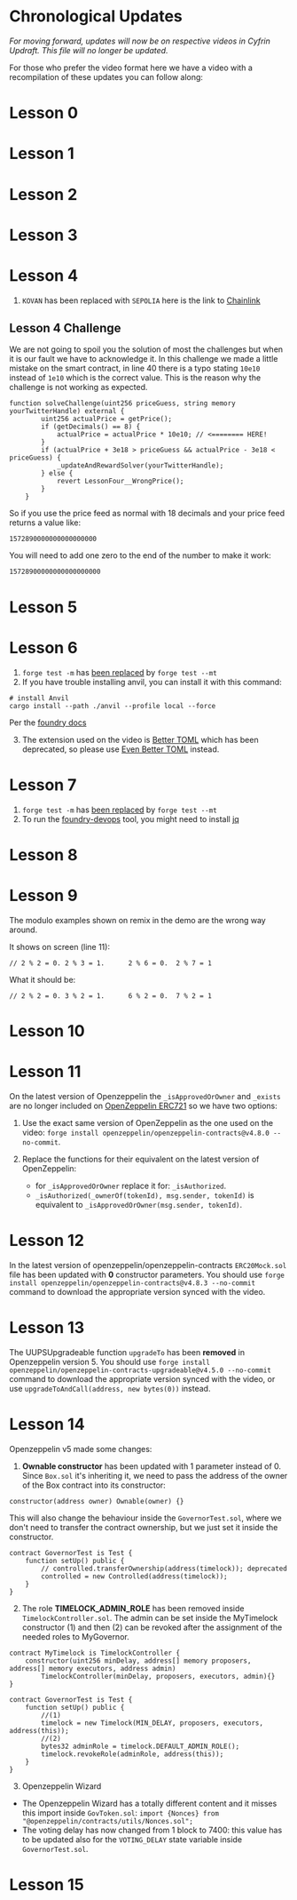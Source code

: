 # Chronological Updates

*For moving forward, updates will now be on respective videos in Cyfrin Updraft. This file will no longer be updated.*

For those who prefer the video format here we have a video with a recompilation of these updates you can follow along:


# Lesson 0

# Lesson 1

# Lesson 2

# Lesson 3

# Lesson 4
1. ```KOVAN``` has been replaced with ```SEPOLIA``` here is the link to [Chainlink](https://docs.chain.link/data-feeds/using-data-feeds)

## Lesson 4 Challenge

We are not going to spoil you the solution of most the challenges but when it is our fault we have to acknowledge it. In this challenge we made a little mistake on the smart contract, in line 40 there is a typo stating `10e10` instead of `1e10` which is the correct value. This is the reason why the challenge is not working as expected.

```solidity
function solveChallenge(uint256 priceGuess, string memory yourTwitterHandle) external {
        uint256 actualPrice = getPrice();
        if (getDecimals() == 8) {
            actualPrice = actualPrice * 10e10; // <======== HERE!
        }
        if (actualPrice + 3e18 > priceGuess && actualPrice - 3e18 < priceGuess) {
            _updateAndRewardSolver(yourTwitterHandle);
        } else {
            revert LessonFour__WrongPrice();
        }
    }
```

So if you use the price feed as normal with 18 decimals and your price feed returns a value like:

```
1572890000000000000000
```

You will need to add one zero to the end of the number to make it work:

```
15728900000000000000000
```

# Lesson 5

# Lesson 6

1. `forge test -m` has [been replaced](https://github.com/foundry-rs/foundry/blob/98a1862d7e9f6ee53ef7371c683b10f2322ffa23/CHANGELOG.md?plain=1#L30) by `forge test --mt`
2. If you have trouble installing anvil, you can install it with this command:

```
# install Anvil
cargo install --path ./anvil --profile local --force
```

Per the [foundry docs](https://book.getfoundry.sh/getting-started/installation#building-from-source)

3. The extension used on the video is [Better TOML](https://marketplace.visualstudio.com/items?itemName=bungcip.better-toml) which has been deprecated, so please use [Even Better TOML](https://marketplace.visualstudio.com/items?itemName=tamasfe.even-better-toml) instead.

# Lesson 7

1. `forge test -m` has [been replaced](https://github.com/foundry-rs/foundry/blob/98a1862d7e9f6ee53ef7371c683b10f2322ffa23/CHANGELOG.md?plain=1#L30) by `forge test --mt`
2. To run the [foundry-devops](https://github.com/Cyfrin/foundry-devops/) tool, you might need to install [jq](https://stackoverflow.com/questions/37668134/how-to-install-jq-on-mac-on-the-command-line)

# Lesson 8

# Lesson 9

The modulo examples shown on remix in the demo are the wrong way around.

It shows on screen (line 11):

```
// 2 % 2 = 0. 2 % 3 = 1.      2 % 6 = 0.  2 % 7 = 1
```

What it should be:

```
// 2 % 2 = 0. 3 % 2 = 1.      6 % 2 = 0.  7 % 2 = 1
```

# Lesson 10

# Lesson 11

On the latest version of Openzeppelin the `_isApprovedOrOwner` and `_exists` are no longer included on [OpenZeppelin ERC721](https://github.com/OpenZeppelin/openzeppelin-contracts/blob/master/contracts/token/ERC721/IERC721.sol) so we have two options:

1. Use the exact same version of OpenZeppelin as the one used on the video: `forge install openzeppelin/openzeppelin-contracts@v4.8.0 --no-commit`.

2. Replace the functions for their equivalent on the latest version of OpenZeppelin:

   - for `_isApprovedOrOwner` replace it for: `_isAuthorized`.
   - `_isAuthorized(_ownerOf(tokenId), msg.sender, tokenId)` is equivalent to `_isApprovedOrOwner(msg.sender, tokenId)`.

# Lesson 12

In the latest version of openzeppelin/openzeppelin-contracts `ERC20Mock.sol` file has been updated with **0** constructor parameters.
You should use `forge install openzeppelin/openzeppelin-contracts@v4.8.3 --no-commit` command to download the appropriate version synced with the video.

# Lesson 13

The UUPSUpgradeable function `upgradeTo` has been **removed** in Openzeppelin version 5. You should use `forge install openzeppelin/openzeppelin-contracts-upgradeable@v4.5.0 --no-commit` command to download the appropriate version synced with the video, or use `upgradeToAndCall(address, new bytes(0))` instead.

# Lesson 14

Openzeppelin v5 made some changes:

1. **Ownable constructor** has been updated with 1 parameter instead of 0. Since `Box.sol` it's inheriting it, we need to pass the address of the owner of the Box contract into its constructor:

```solidity
constructor(address owner) Ownable(owner) {}
```

This will also change the behaviour inside the `GovernorTest.sol`, where we don't need to transfer the contract ownership, but we just set it inside the constructor.

```solidity
contract GovernorTest is Test {
    function setUp() public {
        // controlled.transferOwnership(address(timelock)); deprecated
        controlled = new Controlled(address(timelock));
    }
}
```

2. The role **TIMELOCK_ADMIN_ROLE** has been removed inside `TimelockController.sol`. The admin can be set inside the MyTimelock constructor (1) and then (2) can be revoked after the assignment of the needed roles to MyGovernor.

```solidity
contract MyTimelock is TimelockController {
    constructor(uint256 minDelay, address[] memory proposers, address[] memory executors, address admin)
        TimelockController(minDelay, proposers, executors, admin){}
}
```

```solidity
contract GovernorTest is Test {
    function setUp() public {
        //(1)
        timelock = new Timelock(MIN_DELAY, proposers, executors, address(this));
        //(2)
        bytes32 adminRole = timelock.DEFAULT_ADMIN_ROLE();
        timelock.revokeRole(adminRole, address(this));
    }
}
```

3. Openzeppelin Wizard

- The Openzeppelin Wizard has a totally different content and it misses this import inside `GovToken.sol`:
  `import {Nonces} from "@openzeppelin/contracts/utils/Nonces.sol";`
- The voting delay has now changed from 1 block to 7400: this value has to be updated also for the `VOTING_DELAY` state variable inside `GovernorTest.sol`.

# Lesson 15
